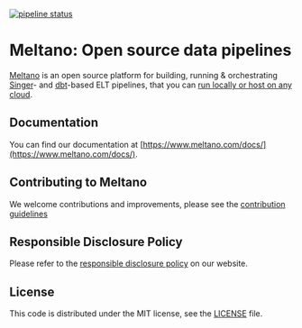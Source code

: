 [![pipeline status](https://gitlab.com/meltano/meltano/badges/master/pipeline.svg)](https://gitlab.com/meltano/meltano/commits/master)

# Meltano: Open source data pipelines

[Meltano](https://meltano.com) is an open source platform for building, running & orchestrating [Singer](https://www.singer.io/)- and [dbt](https://www.getdbt.com)-based ELT pipelines, that you can [run locally or host on any cloud](https://meltano.com/docs/installation.html).

## Documentation

You can find our documentation at [https://www.meltano.com/docs/](https://www.meltano.com/docs/).

## Contributing to Meltano

We welcome contributions and improvements, please see the [contribution guidelines](https://meltano.com/docs/contributor-guide.html)

## Responsible Disclosure Policy

Please refer to the [responsible disclosure policy](https://meltano.com/docs/responsible-disclosure.html) on our website.

## License

This code is distributed under the MIT license, see the [LICENSE](LICENSE) file.
